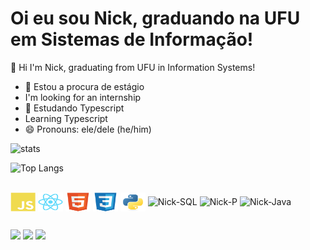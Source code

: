 # Oi eu sou Nick, graduando na UFU em Sistemas de Informação!
🌟 Hi I'm Nick, graduating from UFU in Information Systems!

- 🔭 Estou a procura de estágio
-  I'm looking for an internship
- 🌱 Estudando Typescript
-  Learning Typescript
- 😄 Pronouns: ele/dele (he/him)

![stats](https://github-readme-stats.vercel.app/api?username=Niq-K&show_icons=true&theme=dracula)

![Top Langs](https://github-readme-stats.vercel.app/api/top-langs/?username=Niq-K&theme=dracula&layout=compact)

<div style="display: inline_block"><br>
  <img align="center" alt="Nick-Js" height="30" width="40" src="https://raw.githubusercontent.com/devicons/devicon/master/icons/javascript/javascript-plain.svg">
  <img align="center" alt="Nick-React" height="30" width="40" src="https://raw.githubusercontent.com/devicons/devicon/master/icons/react/react-original.svg">
  <img align="center" alt="Nick-HTML" height="30" width="40" src="https://raw.githubusercontent.com/devicons/devicon/master/icons/html5/html5-original.svg">
  <img align="center" alt="Nick-CSS" height="30" width="40" src="https://raw.githubusercontent.com/devicons/devicon/master/icons/css3/css3-original.svg">
  <img align="center" alt="Nick-Python" height="30" width="40" src="https://raw.githubusercontent.com/devicons/devicon/master/icons/python/python-original.svg">
  <img align="center" alt="Nick-SQL" height="30" width="40" src="https://cdn.jsdelivr.net/gh/devicons/devicon/icons/mysql/mysql-original.svg"/>
  <img align="center" alt="Nick-P" height="30" width="40" src="https://cdn.jsdelivr.net/gh/devicons/devicon/icons/postgresql/postgresql-plain-wordmark.svg"/>
  <img align="center" alt="Nick-Java" height="30" width="40" src="https://cdn.jsdelivr.net/gh/devicons/devicon/icons/java/java-original-wordmark.svg"/>
</div>

##

<div> 
  <a href="https://instagram.com/niq_zhl" target="_blank"><img src="https://img.shields.io/badge/-Instagram-%23E4405F?style=for-the-badge&logo=instagram&logoColor=white" target="_blank"></a>
  <a href = "mailto:nick.yudi@gmail.com"><img src="https://img.shields.io/badge/-Gmail-%23333?style=for-the-badge&logo=gmail&logoColor=white" target="_blank"></a>
  <a href="mailto:nick.yudi@hotmail.com"><img src="https://img.shields.io/badge/-Outlook-%230078D4?style=for-the-badge&logo=microsoft-outlook&logoColor=white" target="_blank"></a>
</div>
